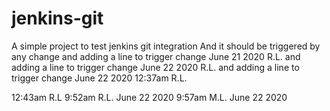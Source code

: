 # jenkins-git

A simple project to test jenkins git integration
And it should be triggered by any change
and adding a line to trigger change June 21 2020 R.L.
and adding a line to trigger change June 22 2020 R.L.
and adding a line to trigger change June 22 2020 12:37am R.L.

12:43am R.L
9:52am R.L. June 22 2020
9:57am M.L. June 22 2020

